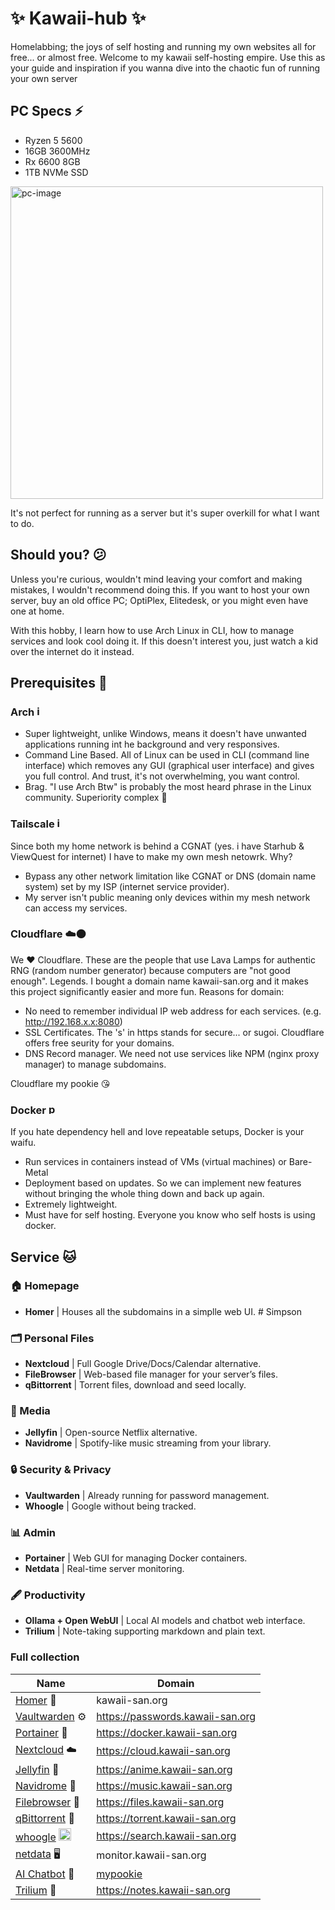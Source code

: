 # ✨ Kawaii-hub ✨
Homelabbing; the joys of self hosting and running my own websites all for free... or almost free.
Welcome to my kawaii self-hosting empire. Use this as your guide and inspiration if you wanna dive into the chaotic fun of running your own server

## PC Specs ⚡
- Ryzen 5 5600
- 16GB 3600MHz
- Rx 6600 8GB
- 1TB NVMe SSD

<img width="500" height="500" alt="pc-image" src="https://github.com/user-attachments/assets/5e2afcf8-e879-4085-b1ce-37e3cff49b3d" />

It's not perfect for running as a server but it's super overkill for what I want to do.

## Should you? 😕

Unless you're curious, wouldn't mind leaving your comfort and making mistakes, I wouldn't recommend doing this. 
If you want to host your own server, buy an old office PC; OptiPlex, Elitedesk, or you might even have one at home.

With this hobby, I learn how to use Arch Linux in CLI, how to manage services and look cool doing it. If this doesn't interest you, just watch a kid over the internet do it instead.

## Prerequisites 🏁

### Arch <img width="17" height="17" alt="image" src="https://github.com/user-attachments/assets/939bff59-1377-48a4-82d2-ab03e79b7608" />
- Super lightweight, unlike Windows, means it doesn't have unwanted applications running int he background and very responsives.
- Command Line Based. All of Linux can be used in CLI (command line interface) which removes any GUI (graphical user interface) and gives you full control. And trust, it's not overwhelming, you want control.
- Brag. "I use Arch Btw" is probably the most heard phrase in the Linux community. Superiority complex 🤷

### Tailscale <img width="17" height="17" alt="images" src="https://github.com/user-attachments/assets/de6c9047-6ff5-4444-b2d2-903aaeb671e8" />
Since both my home network is behind a CGNAT (yes. i have Starhub & ViewQuest for internet) I have to make my own mesh netowrk. Why?
- Bypass any other network limitation like CGNAT or DNS (domain name system) set by my ISP (internet service provider).
- My server isn't public meaning only devices within my mesh network can access my services.

### Cloudflare ☁️🟠
We ❤️ Cloudflare. These are the people that use Lava Lamps for authentic RNG (random number generator) because computers are "not good enough". Legends. I bought a domain name kawaii-san.org and it makes this project significantly easier and more fun.
Reasons for domain:
- No need to remember individual IP web address for each services. (e.g. http://192.168.x.x:8080)
- SSL Certificates. The 's' in https stands for secure... or sugoi. Cloudflare offers free seurity for your domains.
- DNS Record manager. We need not use services like NPM (nginx proxy manager) to manage subdomains.

Cloudflare my pookie 😘

### Docker <img width="17" height="17" alt="png-clipart-docker-logo-thumbnail-tech-companies-thumbnail" src="https://github.com/user-attachments/assets/27466ede-e4bf-47b1-a574-f6607d4a0b26" />
If you hate dependency hell and love repeatable setups, Docker is your waifu.
- Run services in containers instead of VMs (virtual machines) or Bare-Metal
- Deployment based on updates. So we can implement new features without bringing the whole thing down and back up again.
- Extremely lightweight.
- Must have for self hosting. Everyone you know who self hosts is using docker.

## Service 🐱

### 🏠 Homepage
- **Homer** | Houses all the subdomains in a simplle web UI. # Simpson

### 🗂 Personal Files
- **Nextcloud** | Full Google Drive/Docs/Calendar alternative.   
- **FileBrowser** | Web-based file manager for your server’s files.
- **qBittorrent** | Torrent files, download and seed locally.

### 🎥 Media
- **Jellyfin** | Open-source Netflix alternative.
- **Navidrome** | Spotify-like music streaming from your library.

### 🔒 Security & Privacy
- **Vaultwarden** | Already running for password management.
- **Whoogle** | Google without being tracked.

### 📊 Admin
- **Portainer** | Web GUI for managing Docker containers.
- **Netdata** | 	Real-time server monitoring.

### 🖋️ Productivity
- **Ollama + Open WebUI** | Local AI models and chatbot web interface.
- **Trilium** | Note-taking supporting markdown and plain text.

### Full collection

| Name | Domain |
| --- | --- | 
| [Homer](/homer) 🏡 | kawaii-san.org | 
| [Vaultwarden](./security-and-privacy/vaultwarden) ⚙️ | https://passwords.kawaii-san.org |
| [Portainer](./admin/portainer) 🐳 | https://docker.kawaii-san.org |
| [Nextcloud](./personal-files/nextcloud) ☁️ | https://cloud.kawaii-san.org |
| [Jellyfin](./media/jellyfin) 🪼 | https://anime.kawaii-san.org |
| [Navidrome](/navidrome) 💽 | https://music.kawaii-san.org |
| [Filebrowser](./personal-files/filebrowser) 📁 | https://files.kawaii-san.org |
| [qBittorrent](./personal-files/qbittorrent) 🔧 | https://torrent.kawaii-san.org |
| [whoogle](./security-and-privacy/whoogle) <img width="20" height="20" alt="GoogleLogo" src="https://github.com/user-attachments/assets/632bd88b-fda1-4a87-be8b-52ef9a6008c8" /> | https://search.kawaii-san.org | 
| [netdata](/netdata) 🖥️ | monitor.kawaii-san.org |
| [AI Chatbot](/ai-chatbot) 🤖 | [mypookie](https://mypookie.kawaii-san.org) |
| [Trilium](/trilium) 📝 | https://notes.kawaii-san.org |

